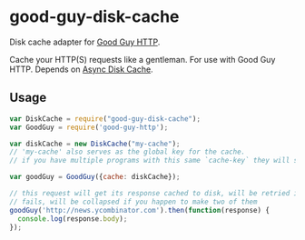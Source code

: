 # good-guy-disk-cache
Disk cache adapter for [Good Guy HTTP][good-guy-http].

Cache your HTTP(S) requests like a gentleman. For use with Good Guy HTTP. Depends on [Async Disk Cache][async-disk-cache].

## Usage

```js
var DiskCache = require("good-guy-disk-cache");
var GoodGuy = require('good-guy-http');

var diskCache = new DiskCache("my-cache");
// 'my-cache' also serves as the global key for the cache.
// if you have multiple programs with this same `cache-key` they will share the // same backing store. This by design.

var goodGuy = GoodGuy({cache: diskCache});

// this request will get its response cached to disk, will be retried if it
// fails, will be collapsed if you happen to make two of them
goodGuy('http://news.ycombinator.com').then(function(response) {
  console.log(response.body);
});
```

[good-guy-http]: https://www.npmjs.com/package/good-guy-http
[async-disk-cache]: https://www.npmjs.com/package/async-disk-cache
